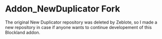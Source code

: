 # Addon_NewDuplicator Fork
 The original New Duplicator repository was deleted by Zeblote, so I made a new repository in case if anyone wants to continue developement of this Blockland addon.
